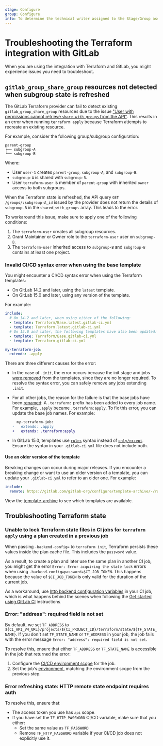 ```yaml
---
stage: Configure
group: Configure
info: To determine the technical writer assigned to the Stage/Group associated with this page, see https://about.gitlab.com/handbook/product/ux/technical-writing/#assignments
---
```


# Troubleshooting the Terraform integration with GitLab

When you are using the integration with Terraform and GitLab, you might experience issues you need to troubleshoot.

## `gitlab_group_share_group` resources not detected when subgroup state is refreshed

The GitLab Terraform provider can fail to detect existing `gitlab_group_share_group` resources
due to the issue ["User with permissions cannot retrieve `share_with_groups` from the API"](https://gitlab.com/gitlab-org/gitlab/-/issues/328428).
This results in an error when running `terraform apply` because Terraform attempts to recreate an
existing resource.

For example, consider the following group/subgroup configuration:

```plaintext
parent-group
├── subgroup-A
└── subgroup-B
```

Where:

- User `user-1` creates `parent-group`, `subgroup-A`, and `subgroup-B`.
- `subgroup-A` is shared with `subgroup-B`.
- User `terraform-user` is member of `parent-group` with inherited `owner` access to both subgroups.

When the Terraform state is refreshed, the API query `GET /groups/:subgroup-A_id` issued by the provider does not return the
details of `subgroup-B` in the `shared_with_groups` array. This leads to the error.

To workaround this issue, make sure to apply one of the following conditions:

1. The `terraform-user` creates all subgroup resources.
1. Grant Maintainer or Owner role to the `terraform-user` user on `subgroup-B`.
1. The `terraform-user` inherited access to `subgroup-B` and `subgroup-B` contains at least one project.

### Invalid CI/CD syntax error when using the base template

You might encounter a CI/CD syntax error when using the Terraform templates:

- On GitLab 14.2 and later, using the `latest` template.
- On GitLab 15.0 and later, using any version of the template.

For example:

```yaml
include:
  # On 14.2 and later, when using either of the following:
  - template: Terraform/Base.latest.gitlab-ci.yml
  - template: Terraform.latest.gitlab-ci.yml
  # On 15.0 and later, the following templates have also been updated:
  - template: Terraform/Base.gitlab-ci.yml
  - template: Terraform.gitlab-ci.yml

my-terraform-job:
  extends: .apply
```

There are three different causes for the error:

- In the case of `.init`, the error occurs because the init stage and jobs [were removed](https://gitlab.com/gitlab-org/gitlab/-/merge_requests/71188) from the templates, since they are no longer required. To resolve the syntax error, you can safely remove any jobs extending `.init`.
- For all other jobs, the reason for the failure is that the base jobs have been [renamed](https://gitlab.com/gitlab-org/gitlab/-/merge_requests/67719): A `.terraform:` prefix has been added to every job name. For example, `.apply` became `.terraform:apply`. To fix this error, you can update the base job names. For example:

  ```diff
    my-terraform-job:
  -   extends: .apply
  +   extends: .terraform:apply
  ```

- In GitLab 15.0, templates use [`rules`](../../../ci/yaml/index.md#rules) syntax
  instead of [`only/except`](../../../ci/yaml/index.md#only--except).
  Ensure the syntax in your `.gitlab-ci.yml` file does not include both.

#### Use an older version of the template

Breaking changes can occur during major releases. If you encounter a breaking change or want to use an older version of a template, you can update your `.gitlab-ci.yml` to refer to an older one. For example:

```yaml
include:
  remote: https://gitlab.com/gitlab-org/configure/template-archive/-/raw/main/14-10/Terraform.gitlab-ci.yml
```

View the [template-archive](https://gitlab.com/gitlab-org/configure/template-archive) to see which templates are available.

## Troubleshooting Terraform state

### Unable to lock Terraform state files in CI jobs for `terraform apply` using a plan created in a previous job

When passing `-backend-config=` to `terraform init`, Terraform persists these values inside the plan
cache file. This includes the `password` value.

As a result, to create a plan and later use the same plan in another CI job, you might get the error
`Error: Error acquiring the state lock` errors when using `-backend-config=password=$CI_JOB_TOKEN`.
This happens because the value of `$CI_JOB_TOKEN` is only valid for the duration of the current job.

As a workaround, use [http backend configuration variables](https://www.terraform.io/language/settings/backends/http#configuration-variables) in your CI job,
which is what happens behind the scenes when following the
[Get started using GitLab CI](terraform_state.md#initialize-a-terraform-state-as-a-backend-by-using-gitlab-cicd) instructions.

### Error: "address": required field is not set

By default, we set `TF_ADDRESS` to `${CI_API_V4_URL}/projects/${CI_PROJECT_ID}/terraform/state/${TF_STATE_NAME}`.
If you don't set `TF_STATE_NAME` or `TF_ADDRESS` in your job, the job fails with the error message
`Error: "address": required field is not set`.

To resolve this, ensure that either `TF_ADDRESS` or `TF_STATE_NAME` is accessible in the
job that returned the error:

1. Configure the [CI/CD environment scope](../../../ci/variables/index.md#add-a-cicd-variable-to-a-project) for the job.
1. Set the job's [environment](../../../ci/yaml/index.md#environment), matching the environment scope from the previous step.

### Error refreshing state: HTTP remote state endpoint requires auth

To resolve this, ensure that:

- The access token you use has `api` scope.
- If you have set the `TF_HTTP_PASSWORD` CI/CD variable, make sure that you either:
  - Set the same value as `TF_PASSWORD`
  - Remove `TF_HTTP_PASSWORD` variable if your CI/CD job does not explicitly use it.
